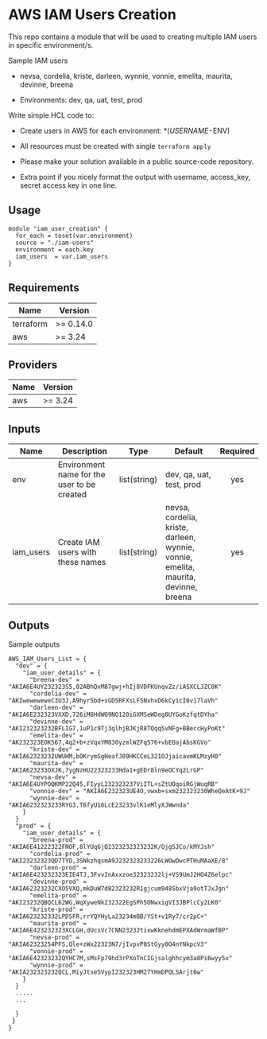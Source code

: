 # AWS IAM Users Creation

This repo contains a module that will be used to creating multiple IAM users in specific environment/s.

Sample IAM users

- nevsa, cordelia, kriste, darleen, wynnie, vonnie, emelita, maurita, devinne, breena

- Environments: dev, qa, uat, test, prod

Write simple HCL code to:

- Create users in AWS for each environment: *($USERNAME-$ENV)

- All resources must be created with single `terraform apply`

- Please make your solution available in a public source-code repository.

- Extra point if you nicely format the output with username, access_key, secret access key in one line.


## Usage

```
module "iam_user_creation" {
  for_each = toset(var.environment)
  source = "./iam-users"
  environment = each.key
  iam_users  = var.iam_users
}
```

## Requirements

| Name | Version |
|------|---------|
| terraform | >= 0.14.0 |
| aws | >= 3.24 |

## Providers

| Name | Version |
|------|---------|
| aws | >= 3.24 |

## Inputs

| Name | Description | Type | Default | Required |
|------|-------------|------|---------|:--------:|
| env  | Environment name for the user to be created | list(string) | dev, qa, uat, test, prod| yes |
| iam_users  | Create IAM users with these names | list(string) | nevsa, cordelia, kriste, darleen, wynnie, vonnie, emelita, maurita, devinne, breena | yes |

## Outputs

Sample outputs
```
AWS_IAM_Users_List = {
  "dev" = {
    "iam_user_details" = {
      "breena-dev" = "AKIA6E4UY232323S5,02ABhQxM87gwj+hIj8VDFKUnqvZz/iASXCLJZC0K"
      "cordelia-dev" = "AKIweweweweC3U3J,A9hyr5bd+sGD5RFXsLF5NxhxD6kCyicI6v17laVh"
      "darleen-dev" = "AKIA6E232323VXXD,726iM8HdWO9NQ120iGXMSeWDeg0UYGoKzfqtDYha"
      "devinne-dev" = "AKI232323232BFLIG7,1uP1c9Tj3qlhjBJKjR8TQqq5vNFg+BBeccHyPoKt"
      "emelita-dev" = "AK232323EOKS67,4q2+b+zVqxYM830yzmlWZFq576+vbEQajAbsKGVo"
      "kriste-dev" = "AKIA62323232UWUHM,bOKrymSgHeafJ89HKCCeL321OJjaicavmKLMzyH0"
      "maurita-dev" = "AKIA623233OXJK,7ygNzHU22323233Hda1+gEDr8ln9eOCYq2LrGP"
      "nevsa-dev" = "AKIA6E4UYPOQKMP22Q45,FIyyL232323237ViITL+sZtUOqoiRGjWuqRB"
      "vonnie-dev" = "AKIA6E232323UE4O,vwxb+sxm232323230WheQeAtK+9J"
      "wynnie-dev" = "AKIA6232323233RYG3,T6fyU16LcE23233vlK1eMlyXJWwnda"
    }
  }
  "prod" = {
    "iam_user_details" = {
      "breena-prod" = "AKIA6E41222322FNOF,8lYUq6jQ2323232323232K/QjgSJCo/kMYJsh"
      "cordelia-prod" = "AKI23232323QD7TYD,3SNkzhqsmA9J232323233226LWOwDwcPTHuMAaXE/8"
      "darleen-prod" = "AKIA6E423232323EIE4TJ,3FvvInAxxzoe32323232lj+VS9UmJ2HO4Z6elpc"
      "devinne-prod" = "AKIA62323232CXO5VXQ,mkDuW7d82323232R1gjcum948SbxVja9otTJxJgn"
      "emelita-prod" = "AKI23232QBQCL62WG,WqXyweNk232322EgSPh5ONwxigVI3JBPlcCy2LK0"
      "kriste-prod" = "AKIA623232332LPDSFR,rrYQYHyLa23234m0B/YSt+v1Ry7/cr2pC+"
      "maurita-prod" = "AKIA6E423232323XCLGH,dUcsVc7CNN23232tixwKknehdmEPXAdWrmaWfBP"
      "nevsa-prod" = "AKIA62323254PFS,Qle+zWx22323N7/jIvpvP8StGyy0O4nYNkpcV3"
      "vonnie-prod" = "AKIA6E42323232QYHC7M,sMsFp79hd3rPXoTnCIGjsalghhcym3a8Pi6wyy5x"
      "wynnie-prod" = "AKIA232323232QCL,MiyJtseSVypI232323HM27YHmDPQLSArjt6w"
    }
  }
  .....
  ...

  }
 }
}
```
